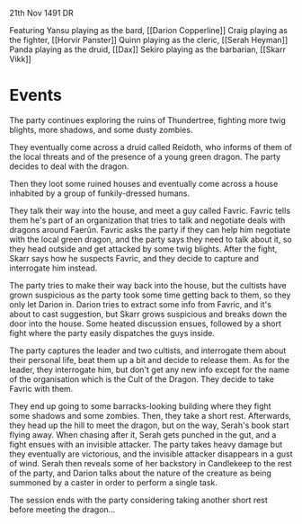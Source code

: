 21th Nov 1491 DR

Featuring
Yansu playing as the bard, [[Darion Copperline]]
Craig playing as the fighter, [[Horvir Panster]]
Quinn playing as the cleric, [[Serah Heyman]]
Panda playing as the druid, [[Dax]]
Sekiro playing as the barbarian, [[Skarr Vikk]]

# Events

The party continues exploring the ruins of Thundertree, fighting more twig blights, more shadows, and some dusty zombies. 

They eventually come across a druid called Reidoth, who informs of them of the local threats and of the presence of a young green dragon. The party decides to deal with the dragon.

Then they loot some ruined houses and eventually come across a house inhabited by a group of funkily-dressed humans.

They talk their way into the house, and meet a guy called Favric. Favric tells them he's part of an organization that tries to talk and negotiate deals with dragons around Faerûn. Favric asks the party if they can help him negotiate with the local green dragon, and the party says they need to talk about it, so they head outside and get attacked by some twig blights. After the fight, Skarr says how he suspects Favric, and they decide to capture and interrogate him instead. 

The party tries to make their way back into the house, but the cultists have grown suspicious as the party took some time getting back to them, so they only let Darion in. Darion tries to extract some info from Favric, and it's about to cast suggestion, but Skarr grows suspicious and breaks down the door into the house. Some heated discussion ensues, followed by a short fight where the party easily dispatches the guys inside.

The party captures the leader and two cultists, and interrogate them about their personal life, beat them up a bit and decide to release them. As for the leader, they interrogate him, but don't get any new info except for the name of the organisation which is the Cult of the Dragon. They decide to take Favric with them.

They end up going to some barracks-looking building where they fight some shadows and some zombies. Then, they take a short rest. Afterwards, they head up the hill to meet the dragon, but on the way, Serah's book start flying away. When chasing after it, Serah gets punched in the gut, and a fight ensues with an invisible attacker. The party takes heavy damage but they eventually are victorious, and the invisible attacker disappears in a gust of wind. Serah then reveals some of her backstory in Candlekeep to the rest of the party, and Darion talks about the nature of the creature as being summoned by a caster in order to perform a single task.

The session ends with the party considering taking another short rest before meeting the dragon...





